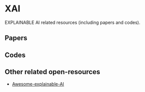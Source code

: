 # XAI
EXPLAINABLE AI related resources (including papers and codes).
## Papers

## Codes

## Other related open-resources
* [Awesome-explainable-AI](https://github.com/wangyongjie-ntu/Awesome-explainable-AI)
